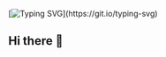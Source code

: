[![Typing SVG](https://readme-typing-svg.demolab.com?font=Rubik+Doodle+Shadow&size=50&pause=1000&color=C0A1F7&width=1000&height=100&lines=Welcom+to+Subin+Github!)](https://git.io/typing-svg)
## Hi there 👋

<!--
**yunsubinSU/yunsubinSU** is a ✨ _special_ ✨ repository because its `README.md` (this file) appears on your GitHub profile.

Here are some ideas to get you started:

- 🔭 I’m currently working on ...
- 🌱 I’m currently learning ...
- 👯 I’m looking to collaborate on ...
- 🤔 I’m looking for help with ...
- 💬 Ask me about ...
- 📫 How to reach me: ...
- 😄 Pronouns: ...
- ⚡ Fun fact: ...
-->
